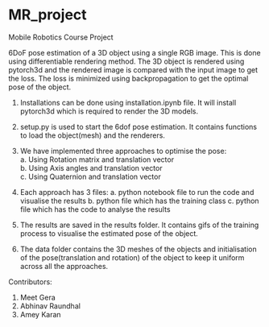 # MR_project
Mobile Robotics Course Project

6DoF pose estimation of a 3D object using a single RGB image.
This is done using differentiable rendering method. The 3D object is rendered using pytorch3d and the rendered image is compared with the input image to get the loss. The loss is minimized using backpropagation to get the optimal pose of the object.

1. Installations can be done using installation.ipynb file. It will install pytorch3d which is required to render the 3D models.

2. setup.py is used to start the 6dof pose estimation. It contains functions to load the object(mesh) and the renderers.

3. We have implemented three approaches to optimise the pose:   
    a. Using Rotation matrix and translation vector   
    b. Using Axis angles and translation vector   
    c. Using Quaternion and translation vector   

4. Each approach has 3 files:
    a. python notebook file to run the code and visualise the results
    b. python file which has the training class
    c. python file which has the code to analyse the results

5. The results are saved in the results folder. It contains gifs of the training process to visualise the estimated pose of the object.

6. The data folder contains the 3D meshes of the objects and initialisation of the pose(translation and rotation) of the object to keep it uniform across all the approaches.


Contributors:
1. Meet Gera
2. Abhinav Raundhal
3. Amey Karan